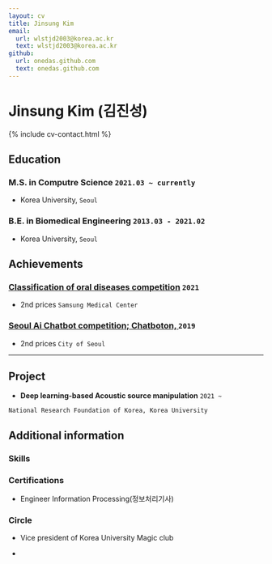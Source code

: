 ```yaml
---
layout: cv
title: Jinsung Kim
email:
  url: wlstjd2003@korea.ac.kr
  text: wlstjd2003@korea.ac.kr
github:
  url: onedas.github.com
  text: onedas.github.com
---
```


# Jinsung Kim (김진성)

<!--
include contact information from the front matter
Supported arguments:

    - homepage: url, text
        - phone: 010-9903-1174
        - email: wlstjd2003@korea.ac.kr
-->

{% include cv-contact.html %}

## Education

### **M.S. in Computre Science** `2021.03 ~ currently`

- Korea University, `Seoul`

  
### **B.E. in Biomedical Engineering** `2013.03 - 2021.02`

- Korea University, `Seoul`
  

## Achievements

### [Classification of oral diseases competition](http://intelligence.korea.ac.kr/news/2021/03/08/ai-competition.html) `2021`

- 2nd prices `Samsung Medical Center`



### [Seoul Ai Chatbot competition; Chatboton, ](https://www.donga.com/news/Society/article/all/20191016/97895354/1) `2019`

- 2nd prices `City of Seoul`

---

## Project

- **Deep learning-based Acoustic source  manipulation** `2021 ~ `


```
National Research Foundation of Korea, Korea University
```

## Additional information

### **Skills**
  
### **Certifications**

- Engineer Information Processing(정보처리기사)



### **Circle**

- Vice president of Korea University Magic club

- 




